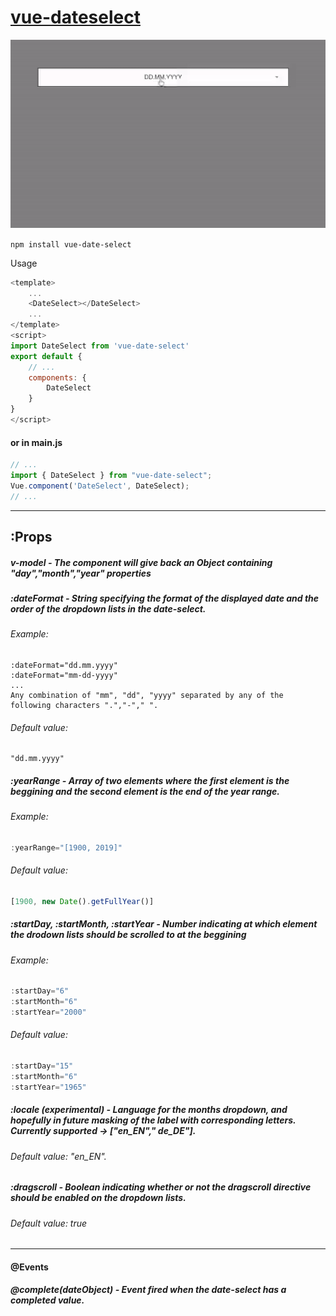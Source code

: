
# [vue-dateselect](https://github.com/GabrielBuragev/vue-date-select)

![Vue Dateselect Demo](demo/demo.gif)

`
npm install vue-date-select
`

Usage
```javascript
<template>
    ...
    <DateSelect></DateSelect>
    ...
</template>
<script>
import DateSelect from 'vue-date-select'
export default {
    // ...
    components: {
        DateSelect
    }
}
</script>
```
#### or in main.js
```javascript
// ... 
import { DateSelect } from "vue-date-select";
Vue.component('DateSelect', DateSelect);
// ...
```
---
## :Props

##### v-model - The component will give back an Object containing "day","month","year" properties

##### :dateFormat - String specifying the format of the displayed date and the order of the dropdown lists in the date-select. 

###### Example:
```
:dateFormat="dd.mm.yyyy"
:dateFormat="mm-dd-yyyy" 
...
Any combination of "mm", "dd", "yyyy" separated by any of the 
following characters ".","-"," ".
```
###### Default value:

```
"dd.mm.yyyy"
```
##### :yearRange - Array of two elements where the first element is the beggining and the second element is the end of the year range.
###### Example: 
```javascript
:yearRange="[1900, 2019]"
```
###### Default value: 
```javascript
[1900, new Date().getFullYear()]
```

##### :startDay, :startMonth, :startYear - Number indicating at which element the drodown lists should be scrolled to at the beggining
###### Example:
```javascript
:startDay="6"
:startMonth="6"
:startYear="2000"
```
###### Default value: 
```javascript
:startDay="15"
:startMonth="6"
:startYear="1965"
```

##### :locale (experimental) - Language for the months dropdown, and hopefully in future masking of the label with corresponding letters. Currently supported ->  ["en_EN"," de_DE"]. 

###### Default value: "en_EN".

##### :dragscroll - Boolean indicating whether or not the dragscroll directive should be enabled on the dropdown lists.
###### Default value: true
---
#### @Events

##### @complete(dateObject) - Event fired when the date-select has a completed value.

